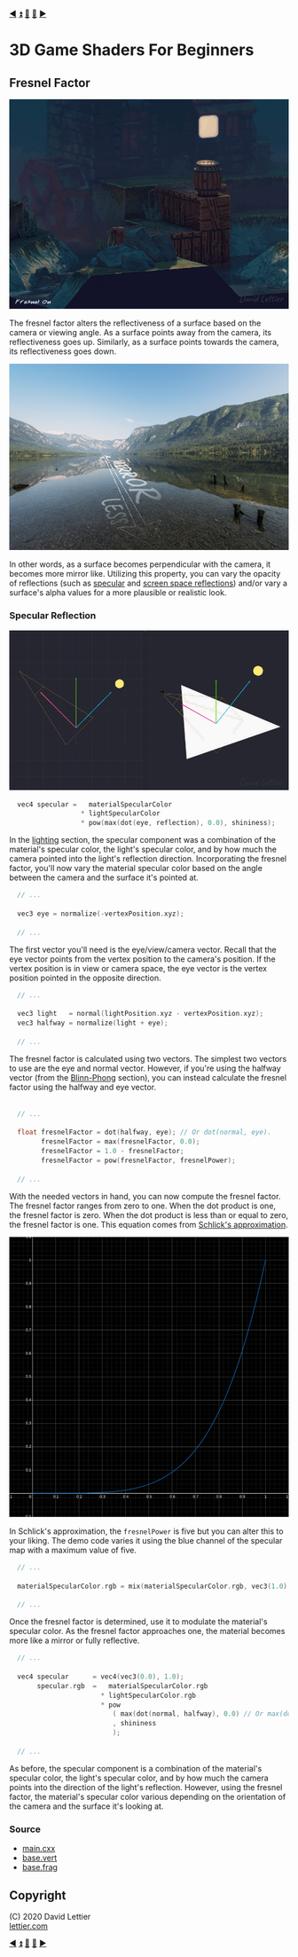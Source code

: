 [:arrow_backward:](blinn-phong.md)
[:arrow_double_up:](../README.md)
[:arrow_up_small:](#)
[:arrow_down_small:](#copyright)
[:arrow_forward:](rim-lighting.md)

# 3D Game Shaders For Beginners

## Fresnel Factor

<p align="center">
<img src="../resources/images/3lQL51m.gif" alt="Fresnel" title="Fresnel">
</p>

The fresnel factor alters the reflectiveness of a surface based on the camera or viewing angle.
As a surface points away from the camera, its reflectiveness goes up.
Similarly, as a surface points towards the camera, its reflectiveness goes down.

<p align="center">
<img src="../resources/images/WolRRhX.png" alt="" title="">
</p>

In other words, as a surface becomes perpendicular with the camera, it becomes more mirror like.
Utilizing this property, you can vary the opacity of reflections
(such as [specular](lighting.md#specular) and [screen space reflections](screen-space-reflection.md))
and/or vary a surface's alpha values for a more plausible or realistic look.

### Specular Reflection

<p align="center">
<img src="../resources/images/FnOhXxv.gif" alt="Specular Intensity" title="Specular Intensity">
</p>

```c
  vec4 specular =   materialSpecularColor
                  * lightSpecularColor
                  * pow(max(dot(eye, reflection), 0.0), shininess);
```

In the [lighting](lighting.md#specular) section,
the specular component was a combination of the
material's specular color,
the light's specular color,
and by how much the camera pointed into the light's reflection direction.
Incorporating the fresnel factor,
you'll now vary the material specular color based on the angle between the camera and the surface it's pointed at.

```c
  // ...

  vec3 eye = normalize(-vertexPosition.xyz);

  // ...
```

The first vector you'll need is the eye/view/camera vector.
Recall that the eye vector points from the vertex position to the camera's position.
If the vertex position is in view or camera space,
the eye vector is the vertex position pointed in the opposite direction.

```c
  // ...

  vec3 light   = normal(lightPosition.xyz - vertexPosition.xyz);
  vec3 halfway = normalize(light + eye);

  // ...
```

The fresnel factor is calculated using two vectors.
The simplest two vectors to use are the eye and normal vector.
However, if you're using the halfway vector (from the [Blinn-Phong](blinn-phong.md) section),
you can instead calculate the fresnel factor using the halfway and eye vector.

```c

  // ...

  float fresnelFactor = dot(halfway, eye); // Or dot(normal, eye).
        fresnelFactor = max(fresnelFactor, 0.0);
        fresnelFactor = 1.0 - fresnelFactor;
        fresnelFactor = pow(fresnelFactor, fresnelPower);

  // ...
```

With the needed vectors in hand,
you can now compute the fresnel factor.
The fresnel factor ranges from zero to one.
When the dot product is one,
the fresnel factor is zero.
When the dot product is less than or equal to zero,
the fresnel factor is one.
This equation comes from
[Schlick's approximation](https://en.wikipedia.org/wiki/Schlick%27s_approximation).

<p align="center">
<img src="../resources/images/AAFI8p1.gif" alt="Fresnel Power" title="Fresnel Power">
</p>

In Schlick's approximation,
the `fresnelPower` is five but you can alter this to your liking.
The demo code varies it using the blue channel of the specular map with a maximum value of five.

```c
  // ...

  materialSpecularColor.rgb = mix(materialSpecularColor.rgb, vec3(1.0), fresnelFactor);

  // ...
```

Once the fresnel factor is determined,
use it to modulate the material's specular color.
As the fresnel factor approaches one,
the material becomes more like a mirror or fully reflective.

```c
  // ...

  vec4 specular      = vec4(vec3(0.0), 1.0);
       specular.rgb  =   materialSpecularColor.rgb
                       * lightSpecularColor.rgb
                       * pow
                          ( max(dot(normal, halfway), 0.0) // Or max(dot(reflection, eye), 0.0).
                          , shininess
                          );

  // ...
```

As before,
the specular component is a combination of the
material's specular color,
the light's specular color,
and by how much the camera points into the direction of the light's reflection.
However,
using the fresnel factor,
the material's specular color various depending on the orientation of the camera and the surface it's looking at.

### Source

- [main.cxx](../demonstration/src/main.cxx)
- [base.vert](../demonstration/shaders/vertex/base.vert)
- [base.frag](../demonstration/shaders/fragment/base.frag)

## Copyright

(C) 2020 David Lettier
<br>
[lettier.com](https://www.lettier.com)

[:arrow_backward:](blinn-phong.md)
[:arrow_double_up:](../README.md)
[:arrow_up_small:](#)
[:arrow_down_small:](#copyright)
[:arrow_forward:](rim-lighting.md)
